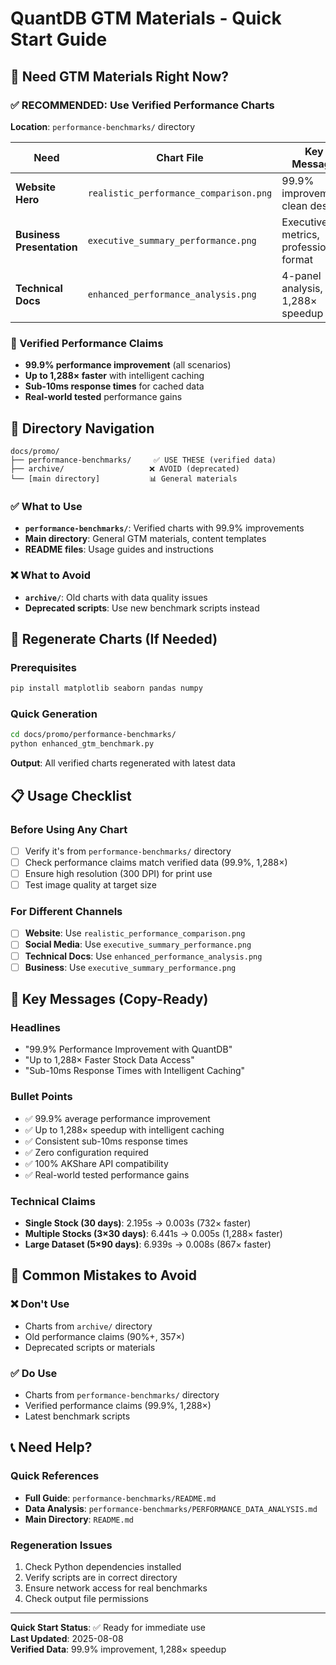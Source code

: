 # QuantDB GTM Materials - Quick Start Guide

## 🚀 Need GTM Materials Right Now?

### ✅ RECOMMENDED: Use Verified Performance Charts

**Location**: `performance-benchmarks/` directory

| Need | Chart File | Key Message |
|------|------------|-------------|
| **Website Hero** | `realistic_performance_comparison.png` | 99.9% improvement, clean design |
| **Business Presentation** | `executive_summary_performance.png` | Executive metrics, professional format |
| **Technical Docs** | `enhanced_performance_analysis.png` | 4-panel analysis, 1,288× speedup |

### 🎯 Verified Performance Claims

- **99.9% performance improvement** (all scenarios)
- **Up to 1,288× faster** with intelligent caching
- **Sub-10ms response times** for cached data
- **Real-world tested** performance gains

## 📁 Directory Navigation

```
docs/promo/
├── performance-benchmarks/     ✅ USE THESE (verified data)
├── archive/                   ❌ AVOID (deprecated)
└── [main directory]           📊 General materials
```

### ✅ What to Use
- **`performance-benchmarks/`**: Verified charts with 99.9% improvements
- **Main directory**: General GTM materials, content templates
- **README files**: Usage guides and instructions

### ❌ What to Avoid
- **`archive/`**: Old charts with data quality issues
- **Deprecated scripts**: Use new benchmark scripts instead

## 🔧 Regenerate Charts (If Needed)

### Prerequisites
```bash
pip install matplotlib seaborn pandas numpy
```

### Quick Generation
```bash
cd docs/promo/performance-benchmarks/
python enhanced_gtm_benchmark.py
```

**Output**: All verified charts regenerated with latest data

## 📋 Usage Checklist

### Before Using Any Chart
- [ ] Verify it's from `performance-benchmarks/` directory
- [ ] Check performance claims match verified data (99.9%, 1,288×)
- [ ] Ensure high resolution (300 DPI) for print use
- [ ] Test image quality at target size

### For Different Channels
- [ ] **Website**: Use `realistic_performance_comparison.png`
- [ ] **Social Media**: Use `executive_summary_performance.png`
- [ ] **Technical Docs**: Use `enhanced_performance_analysis.png`
- [ ] **Business**: Use `executive_summary_performance.png`

## 🎯 Key Messages (Copy-Ready)

### Headlines
- "99.9% Performance Improvement with QuantDB"
- "Up to 1,288× Faster Stock Data Access"
- "Sub-10ms Response Times with Intelligent Caching"

### Bullet Points
- ✅ 99.9% average performance improvement
- ✅ Up to 1,288× speedup with intelligent caching
- ✅ Consistent sub-10ms response times
- ✅ Zero configuration required
- ✅ 100% AKShare API compatibility
- ✅ Real-world tested performance gains

### Technical Claims
- **Single Stock (30 days)**: 2.195s → 0.003s (732× faster)
- **Multiple Stocks (3×30 days)**: 6.441s → 0.005s (1,288× faster)
- **Large Dataset (5×90 days)**: 6.939s → 0.008s (867× faster)

## 🚨 Common Mistakes to Avoid

### ❌ Don't Use
- Charts from `archive/` directory
- Old performance claims (90%+, 357×)
- Deprecated scripts or materials

### ✅ Do Use
- Charts from `performance-benchmarks/` directory
- Verified performance claims (99.9%, 1,288×)
- Latest benchmark scripts

## 📞 Need Help?

### Quick References
- **Full Guide**: `performance-benchmarks/README.md`
- **Data Analysis**: `performance-benchmarks/PERFORMANCE_DATA_ANALYSIS.md`
- **Main Directory**: `README.md`

### Regeneration Issues
1. Check Python dependencies installed
2. Verify scripts are in correct directory
3. Ensure network access for real benchmarks
4. Check output file permissions

---

**Quick Start Status**: ✅ Ready for immediate use  
**Last Updated**: 2025-08-08  
**Verified Data**: 99.9% improvement, 1,288× speedup
